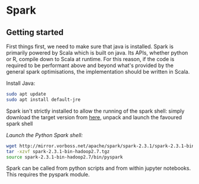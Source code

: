 # Spark

## Getting started

First things first, we need to make sure that java is installed. Spark is primarily powered by Scala which is built on 
java. Its APIs, whether python or R, compile down to Scala at runtime. For this reason, if the code is required to be
performant above and beyond what's provided by the general spark optimisations, the implementation should be written in 
Scala.

Install Java:
```bash
sudo apt update
sudo apt install default-jre
```

Spark isn't strictly installed to allow the running of the spark shell: simply download the target version from
 [here](https://spark.apache.org/downloads.html), unpack and launch the favoured spark shell
 
*Launch the Python Spark shell:*
 ```bash
wget http://mirror.vorboss.net/apache/spark/spark-2.3.1/spark-2.3.1-bin-hadoop2.7.tgz
tar -xzvf spark-2.3.1-bin-hadoop2.7.tgz
source spark-2.3.1-bin-hadoop2.7/bin/pyspark
```

Spark can be called from python scripts and from within jupyter notebooks. This requires the pyspark module.
```bash

```

